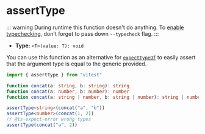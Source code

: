 # assertType

::: warning
During runtime this function doesn't do anything. To [enable typechecking](/guide/testing-types#run-typechecking), don't forget to pass down `--typecheck` flag.
:::

- **Type:** `<T>(value: T): void`

You can use this function as an alternative for [`expectTypeOf`](/api/expect-typeof) to easily assert that the argument type is equal to the generic provided.

```ts
import { assertType } from "vitest"

function concat(a: string, b: string): string
function concat(a: number, b: number): number
function concat(a: string | number, b: string | number): string | number

assertType<string>(concat("a", "b"))
assertType<number>(concat(1, 2))
// @ts-expect-error wrong types
assertType(concat("a", 2))
```

